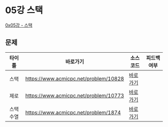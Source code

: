 # 05강 스택

[0x05강 - 스택](https://www.acmicpc.net/workbook/view/7309)

## 문제
|  타이틀  | 바로가기                                  | 소스코드                                   | 피드백여부 |
|:-----:|---------------------------------------|----------------------------------------|:-----:|
|  스택   | https://www.acmicpc.net/problem/10828 | [바로가기](../../problem/n10828/Main.java) |       |
|  제로   | https://www.acmicpc.net/problem/10773 | [바로가기](../../problem/n10773/Main.java) |       |
| 스택 수열 | https://www.acmicpc.net/problem/1874  | [바로가기](../../problem/n1874/Main.java)  |       |
